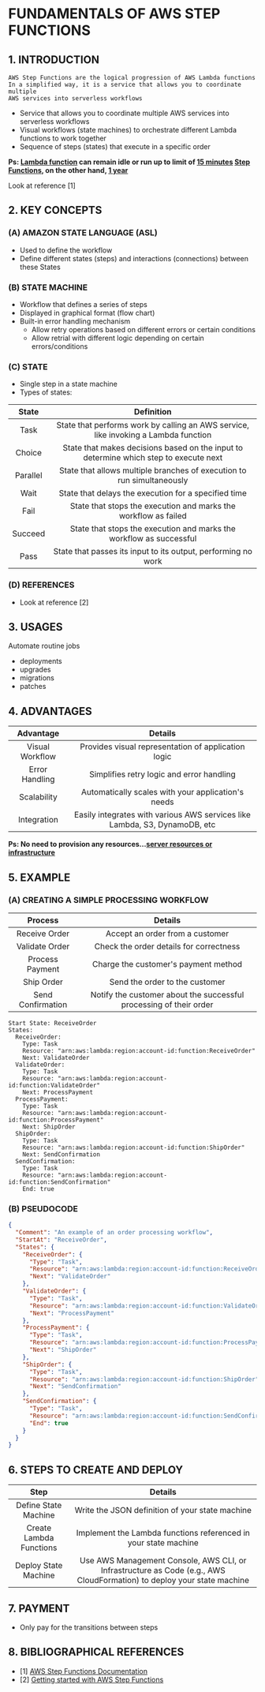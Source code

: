 # FUNDAMENTALS OF AWS STEP FUNCTIONS

## 1. INTRODUCTION

```plaintext
AWS Step Functions are the logical progression of AWS Lambda functions
In a simplified way, it is a service that allows you to coordinate multiple
AWS services into serverless workflows
```

- Service that allows you to coordinate multiple AWS services into serverless workflows
- Visual workflows (state machines) to orchestrate different Lambda functions to work together
- Sequence of steps (states) that execute in a specific order

<strong>Ps: <ins>Lambda function</ins> can remain idle or run up to limit of <ins>15 minutes</ins>
<ins>Step Functions</ins>, on the other hand, <ins>1 year</ins>
</strong>

Look at reference [1]

## 2. KEY CONCEPTS

### (A) AMAZON STATE LANGUAGE (ASL)

- Used to define the workflow
- Define different states (steps) and interactions (connections) between these States

### (B) STATE MACHINE

- Workflow that defines a series of steps
- Displayed in graphical format (flow chart)
- Built-in error handling mechanism
  - Allow retry operations based on different errors or certain conditions
  - Allow retrial with different logic depending on certain errors/conditions

### (C) STATE

- Single step in a state machine
- Types of states:

| State | Definition |
| :---: | :--------: |
| <bold>Task</bold> | State that performs work by calling an AWS service, like invoking a Lambda function |
| <bold>Choice</bold> | State that makes decisions based on the input to determine which step to execute next |
| <bold>Parallel</bold> | State that allows multiple branches of execution to run simultaneously |
| <bold>Wait</bold> | State that delays the execution for a specified time |
| <bold>Fail</bold> | State that stops the execution and marks the workflow as failed |
| <bold>Succeed</bold> | State that stops the execution and marks the workflow as successful |
| <bold>Pass</bold> | State that passes its input to its output, performing no work |

### (D) REFERENCES

- Look at reference [2]

## 3. USAGES

Automate routine jobs
  - deployments
  - upgrades
  - migrations
  - patches

## 4. ADVANTAGES

| Advantage | Details |
| :-------: | :-----: |
| <bold>Visual Workflow</bold> | Provides visual representation of application logic |
| <bold>Error Handling</bold> | Simplifies retry logic and error handling |
| <bold>Scalability</bold> | Automatically scales with your application's needs |
| <bold>Integration</bold> | Easily integrates with various AWS services like Lambda, S3, DynamoDB, etc |

<strong>Ps: No need to provision any resources...<ins>server resources or infrastructure</ins>
</strong>

## 5. EXAMPLE

### (A) CREATING A SIMPLE PROCESSING WORKFLOW

| Process | Details |
| :-------: | :-----: |
| <bold>Receive Order</bold> | Accept an order from a customer |
| <bold>Validate Order</bold>| Check the order details for correctness |
| <bold>Process Payment</bold>| Charge the customer's payment method |
| <bold>Ship Order</bold>| Send the order to the customer |
| <bold>Send Confirmation</bold>| Notify the customer about the successful processing of their order |

```plaintext
Start State: ReceiveOrder
States:
  ReceiveOrder:
    Type: Task
    Resource: "arn:aws:lambda:region:account-id:function:ReceiveOrder"
    Next: ValidateOrder
  ValidateOrder:
    Type: Task
    Resource: "arn:aws:lambda:region:account-id:function:ValidateOrder"
    Next: ProcessPayment
  ProcessPayment:
    Type: Task
    Resource: "arn:aws:lambda:region:account-id:function:ProcessPayment"
    Next: ShipOrder
  ShipOrder:
    Type: Task
    Resource: "arn:aws:lambda:region:account-id:function:ShipOrder"
    Next: SendConfirmation
  SendConfirmation:
    Type: Task
    Resource: "arn:aws:lambda:region:account-id:function:SendConfirmation"
    End: true
```

### (B) PSEUDOCODE

```json
{
  "Comment": "An example of an order processing workflow",
  "StartAt": "ReceiveOrder",
  "States": {
    "ReceiveOrder": {
      "Type": "Task",
      "Resource": "arn:aws:lambda:region:account-id:function:ReceiveOrder",
      "Next": "ValidateOrder"
    },
    "ValidateOrder": {
      "Type": "Task",
      "Resource": "arn:aws:lambda:region:account-id:function:ValidateOrder",
      "Next": "ProcessPayment"
    },
    "ProcessPayment": {
      "Type": "Task",
      "Resource": "arn:aws:lambda:region:account-id:function:ProcessPayment",
      "Next": "ShipOrder"
    },
    "ShipOrder": {
      "Type": "Task",
      "Resource": "arn:aws:lambda:region:account-id:function:ShipOrder",
      "Next": "SendConfirmation"
    },
    "SendConfirmation": {
      "Type": "Task",
      "Resource": "arn:aws:lambda:region:account-id:function:SendConfirmation",
      "End": true
    }
  }
}
```

## 6. STEPS TO CREATE AND DEPLOY

| Step | Details |
| :--: | :-----: |
| <bold>Define State Machine</bold> | Write the JSON definition of your state machine |
| <bold>Create Lambda Functions</bold> | Implement the Lambda functions referenced in your state machine |
| <bold>Deploy State Machine</bold> | Use AWS Management Console, AWS CLI, or Infrastructure as Code (e.g., AWS CloudFormation) to deploy your state machine |

## 7. PAYMENT

- Only pay for the transitions between steps

## 8. BIBLIOGRAPHICAL REFERENCES

- [1] [AWS Step Functions Documentation](https://docs.aws.amazon.com/step-functions/)
- [2] [Getting started with AWS Step Functions](https://docs.aws.amazon.com/step-functions/latest/dg/getting-started-with-sfn.html)
